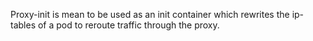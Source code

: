 Proxy-init is mean to be used as an init container which rewrites the ip-tables of a pod to reroute traffic through the proxy.

